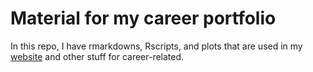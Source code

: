 # Material for my career portfolio

In this repo, I have rmarkdowns, Rscripts, and plots that are used in my [website](https://camilafarias112.github.io/) and other stuff for career-related.
